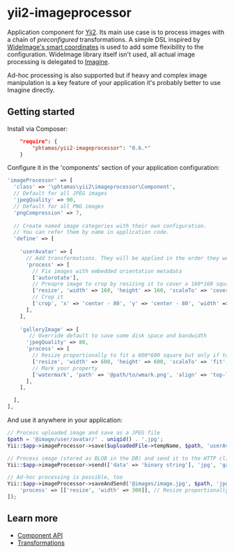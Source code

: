 # yii2-imageprocessor
Application component for [Yii2](https://github.com/yiisoft/yii2). Its main use case is to process images with a chain of _preconfigured_ transformations. A simple DSL inspired by [WideImage's smart coordinates](http://wideimage.sourceforge.net/documentation/smart-coordinates) is used to add some flexibility to the configuration. WideImage library itself isn't used, all actual image processing is delegated to [Imagine](https://github.com/avalanche123/Imagine).

Ad-hoc processing is also supported but if heavy and complex image manipulation is a key feature of your application it's probably better to use Imagine directly.

## Getting started
Install via Composer:

```json
    "require": {
        "phtamas/yii2-imageprocessor": "0.6.*"
    }
```
Configure it in the 'components' section of your application configuration:

```php
'imageProcessor' => [
  'class' => '\phtamas\yii2\imageprocessor\Component',
  // Default for all JPEG images
  'jpegQuality' => 90,
  // Default for all PNG images
  'pngCompression' => 7,
  
  // Create named image categories with their own configuration.
  // You can refer them by name in application code.
  'define' => [
  
    'userAvatar' => [
      // Add transformations. They will be applied in the order they were defined.
      'process' => [
        // Fix images with embedded orientation metadata
        ['autorotate'],
        // Preapre image to crop by resizing it to cover a 160*160 square
        ['resize', 'width' => 160, 'height' => 160, 'scaleTo' => 'cover'],
        // Crop it
        ['crop', 'x' => 'center - 80', 'y' => 'center - 80', 'width' => 160, 'height' => 160],
      ],
    ],
    
    'galleryImage' => [
       // Override default to save some disk space and bandwidth
      'jpegQuality' => 80,
      'process' => [
        // Resize proportionally to fit a 600*600 square but only if too large
        ['resize', 'width' => 600, 'height' => 600, 'scaleTo' => 'fit', 'only' => 'down'],
        // Mark your property
        ['watermark', 'path' => '@path/to/wmark.png', 'align' => 'top-left', 'margin' => 20],
      ],
    ],

  ],
],
```
And use it anywhere in your application:

```php
// Process uploaded image and save as a JPEG file
$path = '@image/user/avatar/' . uniqid() . '.jpg';
Yii::$app->imageProcessor->save($uploadedFile->tempName, $path, 'userAvatar');

// Process image (stored as BLOB in the DB) and send it to the HTTP client
Yii::$app->imageProcessor->send(['data' => 'binary string'], 'jpg', 'galleryImage');

// Ad-hoc processing is possible, too
Yii::$app->imageProcessor->saveAndSend('@images/image.jpg', $path, 'jpg', [
    'process' => [['resize', 'width' => 300]], // Resize proportionally to 300 px width
]);

```
## Learn more
 * [Component API](doc/component-api.md)
 * [Transformations](doc/transformations.md)